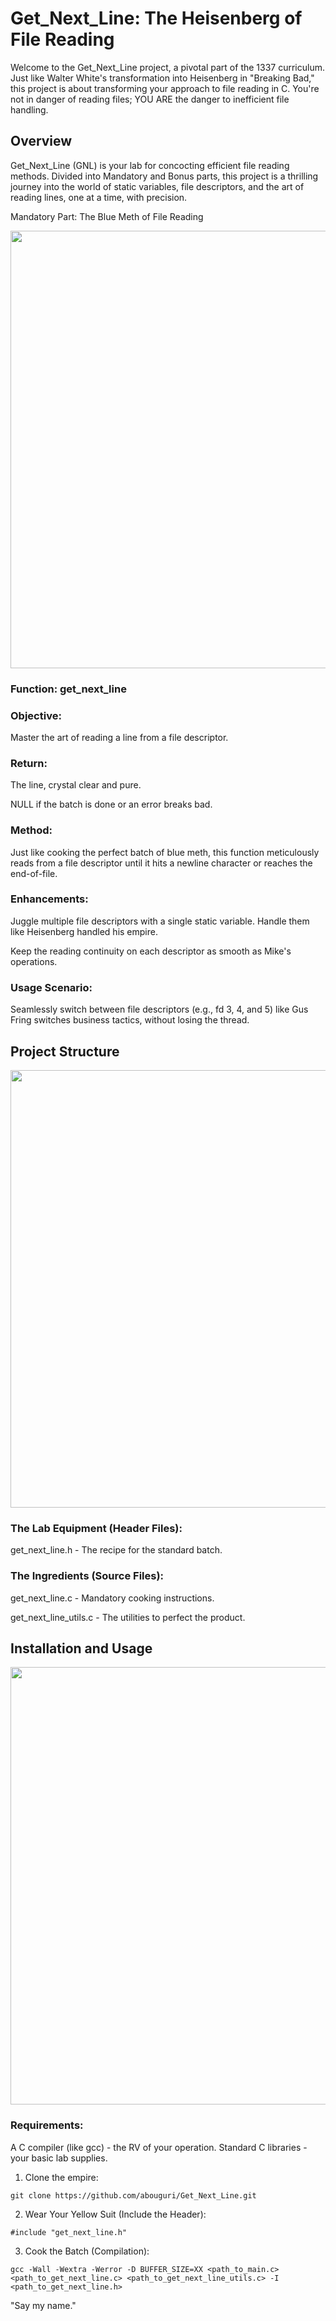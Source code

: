 # Get_Next_Line: The Heisenberg of File Reading

Welcome to the Get_Next_Line project, a pivotal part of the 1337 curriculum. Just like Walter White's transformation into Heisenberg in "Breaking Bad," this project is about transforming your approach to file reading in C. You're not in danger of reading files; YOU ARE the danger to inefficient file handling.

## Overview

Get_Next_Line (GNL) is your lab for concocting efficient file reading methods. Divided into Mandatory and Bonus parts, this project is a thrilling journey into the world of static variables, file descriptors, and the art of reading lines, one at a time, with precision.

Mandatory Part: The Blue Meth of File Reading

<p align="center">
<img src="https://gifrific.com/wp-content/uploads/2013/12/Breaking-Bad-Were-Done-When-I-Say-Were-Done.gif" width="700">
<p/>

### Function: get_next_line

### Objective:
Master the art of reading a line from a file descriptor.

### Return:
The line, crystal clear and pure.

NULL if the batch is done or an error breaks bad.

### Method:
Just like cooking the perfect batch of blue meth, this function meticulously reads from a file descriptor until it hits a newline character or reaches the end-of-file.

### Enhancements:
Juggle multiple file descriptors with a single static variable. Handle them like Heisenberg handled his empire.

Keep the reading continuity on each descriptor as smooth as Mike's operations.
### Usage Scenario:
Seamlessly switch between file descriptors (e.g., fd 3, 4, and 5) like Gus Fring switches business tactics, without losing the thread.

## Project Structure

<p align="center">
<img src="https://media0.giphy.com/media/MBVemoHuyw9Ik/giphy.gif" width="700">
<p/>

### The Lab Equipment (Header Files):
get_next_line.h - The recipe for the standard batch.

### The Ingredients (Source Files):
get_next_line.c - Mandatory cooking instructions.

get_next_line_utils.c - The utilities to perfect the product.

## Installation and Usage

<p align="center">
<img src="https://media0.giphy.com/media/3oEjI8Kq5HhZLCrqBW/giphy.gif" width="700">
<p/>

### Requirements:
A C compiler (like gcc) - the RV of your operation.
Standard C libraries - your basic lab supplies.

1. Clone the empire:
```
git clone https://github.com/abouguri/Get_Next_Line.git
```
2. Wear Your Yellow Suit (Include the Header):
```
#include "get_next_line.h"
```
3. Cook the Batch (Compilation):
```
gcc -Wall -Wextra -Werror -D BUFFER_SIZE=XX <path_to_main.c> <path_to_get_next_line.c> <path_to_get_next_line_utils.c> -I <path_to_get_next_line.h>
```

"Say my name." 

